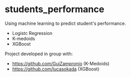 # students_performance

Using machine learning to predict student's performance.

- Logistc Regression
- K-medoids
- XGBoost

Project developed in group with:
- https://github.com/GuiZampronio (K-Medoids)
- https://github.com/lucasokada (XGBoost)
